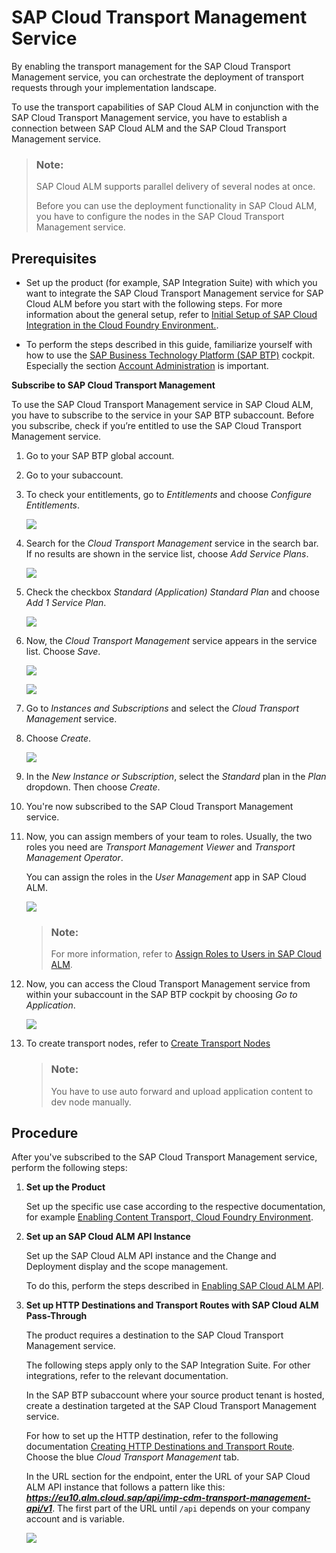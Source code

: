 <!-- loio730ae36cc6ca419aae747012015cc686 -->

# SAP Cloud Transport Management Service

By enabling the transport management for the SAP Cloud Transport Management service, you can orchestrate the deployment of transport requests through your implementation landscape.

To use the transport capabilities of SAP Cloud ALM in conjunction with the SAP Cloud Transport Management service, you have to establish a connection between SAP Cloud ALM and the SAP Cloud Transport Management service.

> ### Note:  
> SAP Cloud ALM supports parallel delivery of several nodes at once.
> 
> Before you can use the deployment functionality in SAP Cloud ALM, you have to configure the nodes in the SAP Cloud Transport Management service.



<a name="loio730ae36cc6ca419aae747012015cc686__section_rgk_qjh_nsb"/>

## Prerequisites

-   Set up the product \(for example, SAP Integration Suite\) with which you want to integrate the SAP Cloud Transport Management service for SAP Cloud ALM before you start with the following steps. For more information about the general setup, refer to [Initial Setup of SAP Cloud Integration in the Cloud Foundry Environment.](https://help.sap.com/docs/CLOUD_INTEGRATION/368c481cd6954bdfa5d0435479fd4eaf/302b47b11e1749c3aa9478f4123fc216.html).

-   To perform the steps described in this guide, familiarize yourself with how to use the [SAP Business Technology Platform \(SAP BTP\)](https://help.sap.com/viewer/product/BTP/Cloud/en-US?task=discover_task) cockpit. Especially the section [Account Administration](https://help.sap.com/products/BTP/65de2977205c403bbc107264b8eccf4b/5d62ec89de39442f8f31d527855cbced.html) is important.




**Subscribe to SAP Cloud Transport Management**

To use the SAP Cloud Transport Management service in SAP Cloud ALM, you have to subscribe to the service in your SAP BTP subaccount. Before you subscribe, check if you’re entitled to use the SAP Cloud Transport Management service.

1.  Go to your SAP BTP global account.

2.  Go to your subaccount.

3.  To check your entitlements, go to *Entitlements* and choose *Configure Entitlements*.

     ![](images/SUI-Configure_Entitlements_TMS_8291422.png) 

4.  Search for the *Cloud Transport Management* service in the search bar. If no results are shown in the service list, choose *Add Service Plans*.

     ![](images/Subscription_3_4ab4a7e.png) 

5.  Check the checkbox *Standard \(Application\) Standard Plan* and choose *Add 1 Service Plan*.

     ![](images/Subscription_4_9d80e59.png) 

6.  Now, the *Cloud Transport Management* service appears in the service list. Choose *Save*.

     ![](images/Step_5_Subscription_0241435.png) 

     ![](images/Subscription_6_bcdb8a2.png) 

7.  Go to *Instances and Subscriptions* and select the *Cloud Transport Management* service.

8.  Choose *Create*.

     ![](images/Subscription_7_d16b144.png) 

9.  In the *New Instance or Subscription*, select the *Standard* plan in the *Plan* dropdown. Then choose *Create*.

10. You're now subscribed to the SAP Cloud Transport Management service.

11. Now, you can assign members of your team to roles. Usually, the two roles you need are *Transport Management Viewer* and *Transport Management Operator*.

    You can assign the roles in the *User Management* app in SAP Cloud ALM.

     ![](images/User_Roles_07d0fb0.png) 

    > ### Note:  
    > For more information, refer to [Assign Roles to Users in SAP Cloud ALM](https://help.sap.com/docs/CloudALM/08879d094f3b4de3ac67832f4a56a6de/7304b17f3aac4ebaa24c5c6a3a8e236e.html?q=Assign%20Roles%20to%20Users%20in%20SAP%20Cloud%20ALM).

12. Now, you can access the Cloud Transport Management service from within your subaccount in the SAP BTP cockpit by choosing *Go to Application*.

     ![](images/Final_Step_subscription_2660af1.png) 

13. To create transport nodes, refer to [Create Transport Nodes](https://help.sap.com/docs/TRANSPORT_MANAGEMENT_SERVICE/7f7160ec0d8546c6b3eab72fb5ad6fd8/f71a4d5550cd453ea824d5b5c677969d.html?version=Cloud)

    > ### Note:  
    > You have to use auto forward and upload application content to dev node manually.




<a name="loio730ae36cc6ca419aae747012015cc686__section_i5k_rjh_nsb"/>

## Procedure

After you've subscribed to the SAP Cloud Transport Management service, perform the following steps:

1.  **Set up the Product**

    Set up the specific use case according to the respective documentation, for example [Enabling Content Transport, Cloud Foundry Environment](https://help.sap.com/docs/CLOUD_INTEGRATION/368c481cd6954bdfa5d0435479fd4eaf/452c677debfc4fda904310560ab03743.html?version=Cloud).

2.  **Set up an SAP Cloud ALM API Instance**

    Set up the SAP Cloud ALM API instance and the Change and Deployment display and the scope management.

    To do this, perform the steps described in [Enabling SAP Cloud ALM API](enabling-sap-cloud-alm-api-704b5dc.md).

3.  **Set up HTTP Destinations and Transport Routes with SAP Cloud ALM Pass-Through**

    The product requires a destination to the SAP Cloud Transport Management service.

    The following steps apply only to the SAP Integration Suite. For other integrations, refer to the relevant documentation.

    In the SAP BTP subaccount where your source product tenant is hosted, create a destination targeted at the SAP Cloud Transport Management service.

    For how to set up the HTTP destination, refer to the following documentation [Creating HTTP Destinations and Transport Route](https://help.sap.com/docs/CLOUD_INTEGRATION/368c481cd6954bdfa5d0435479fd4eaf/270f353a5b69472696617d91ceb58c93.html). Choose the blue *Cloud Transport Management* tab.

    In the URL section for the endpoint, enter the URL of your SAP Cloud ALM API instance that follows a pattern like this: ***https://eu10.alm.cloud.sap/api/imp-cdm-transport-management-api/v1***. The first part of the URL until `/api` depends on your company account and is variable.

     ![](images/HTTP_BTP_V3_da83c89.png) 


